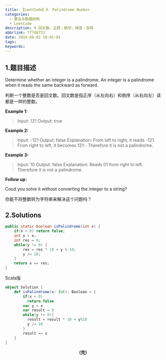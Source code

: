 ```yaml
---
title: 【LeetCode】9. Palindrome Number
categories:
  - 算法与数据结构
  - LeetCode
description: 9.回文数。主题：数学，难度：容易
abbrlink: 7f748733
date: 2019-08-02 10:45:01
tags:
keywords:
---
```


## 1.题目描述

Determine whether an integer is a palindrome. An integer is a palindrome when it reads the same backward as forward.

判断一个整数是否是回文数。回文数是指正序（从左向右）和倒序（从右向左）读都是一样的整数。

**Example 1:**

> Input: 121
> Output: true

**Example 2:**

> Input: -121
> Output: false
> Explanation: From left to right, it reads -121. From right to left, it becomes 121-. Therefore it is not a palindrome.

**Example 3:**

> Input: 10
> Output: false
> Explanation: Reads 01 from right to left. Therefore it is not a palindrome.

**Follow up:**

Coud you solve it without converting the integer to a string?

你能不将整数转为字符串来解决这个问题吗？

## 2.Solutions

~~~java
public static boolean isPalindrome(int x) {
    if(x < 0) return false;
    int y = x;
    int res = 0;
    while(y != 0) {
        res = res * 10 + y % 10;
        y /= 10;
    }
    return x == res;
}
~~~

Scala版

~~~scala
object Solution {
    def isPalindrome(x: Int): Boolean = {
        if(x < 0)
          return false
        var y = x
        var result = 0
        while(y != 0){
          result = result * 10 + y%10
          y /= 10
        }
        result == x
    }
}
~~~

<center><font style="font-weight:bold">（完）</font></center>